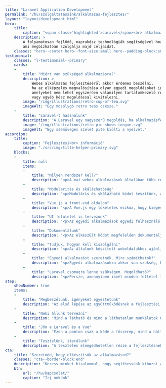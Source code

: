 ```yaml
---
title: "Laravel Application Development"
permalink: "/hu/szolgaltatasaink/alkalmazas-fejlesztes/"
layout: "layout/development.html"
hero:
    title:
        caption: "<span class='highlighted'>Laravel</span><br> alkalmazásokat<br> fejlesztünk"
    description: >
        A folyamatosan fejlődő, naprakész technológiák segítségével hozzuk létre azt a végterméket,
        ami megbízhatóan szolgálja majd céljaidat.
    classes: "hero--center hero--font-size:small hero--padding-block:small"
testimonial:
    classes: "l-testimonial--primary"
    cards:
    -
        title: "Miért van szükséged alkalmazásra?"
        description: >
            Webes alkalmazás fejlesztéséről akkor érdemes beszélni,
            ha az elképzelés megvalósítása olyan egyedi megoldásokat igényel,
            amelyeket nem lehet egyszerűen valamilyen tartalomkezelő rendszerrel,
            vagy egyéb kész megoldással kivitelezni.
        image: "/img/illustrations/retro-cup-of-tea.svg"
        imageAlt: "Egy mosolygó retro teás csésze."
    -
        title: "Laravel-t használunk"
        description: "A Laravel egy nagyszerű megoldás, ha alkalmazásfejlesztésről van szó. Egy komplex PHP keretrendszer komoly ökoszisztémával. Ismerjük kívülről, belülről. Nem csak használjuk, de a fejlesztésében is részt veszünk."
        image: "/img/illustrations/retro-pie-shows-tongue.svg"
        imageAlt: "Egy szemüveges szelet pite kiölti a nyelvét."
accordion:
    title:
        caption: "Fejlesztési<br> információ"
        image: "./src/img/title-helper-primary.svg"
    blocks:
    -
        title: null
        items:
        -
            title: "Milyen rendszer kell?"
            description: "<p>A mai webes alkalmazások általában több rétegből épülnek fel, hogy az igényeket megfelelően ki tudják szolgálni. Így lehet, hogy egy összekapcsolt webes és API felületre, vagy akár egy komplex CMS-re van szükséged, mindegyikben tudunk segíteni.</p>"
        -
            title: "Modularitás és skálázhatóság"
            description: "<p>Moduláris és skálázható kódot készítünk, amit a későbbiekben könnyebben bővíthető és optimalizálható. A különálló modulok kialakításával könnyebb az egyes iterációk megvalósítása és a felmerülő igényekre optimalizálás úgy, hogy csak 1-1 szegmenst módosítunk.</p>"
        -
            title: "Vue.js a front-end oldalon"
            description: "<p>A Vue.js egy tökéletes eszköz, hogy kiegészítsük Laravel-t front-end oldalról. Mindent lefed amire egy egyedi fejlesztéssnek szüksége lehet, ellenben az alkalmazás szerkezete könnyed és átlátható marad. Rugalmas és fluid UI felületeket készítünk majd vele.</p>"
        -
            title: "UI felületet is tervezünk"
            description: "<p>Az egyedi alkalmazások egyedi felhasználó felületet és dizájnt igényelnek. Természetesen a UI felület elkészítésében is tudunk segíteni: megtervezzük, összerakjuk, testre szabjuk, majd beállítjuk neked.</p>"
        -
            title: "Dokumentálunk"
            description: "<p>Az elkészült kódot megfelelően dokumentáljuk, hogy tényleg jövőtálló és bővíthető legyen. Az dokumentáció nem csak a fejlesztőknek segít, de statikus elemzéseknek is teret enged, így kiszűrve az esetleges szintaktikai hibákat és megelőzve a problémákat.</p>"
        -
            title: "Tudjuk, hogyan kell kiszolgálni"
            description: "<p>Az általunk készített weboldalakhoz ajánljuk a megfelelő hosztingot, ami skálázható. Egy gyors és könnyen kezelhető szerver szolgáltatás elengedhetetlen ahhoz, hogy megfelelően működjön a kész rendszer.</p>"
        -
            title: "Egyedi alkalmazást szeretnék. Mire számíthatok?"
            description: "<p>Egyedi alkalmazásokra akkor van szükség, ha funkcionalitásban jóval összetettebb rendszert szeretnél, mint amit WordPress alapon célszerű még megoldani. Egyedi alkalmazások esetében Laravel-el dolgozunk. Így a környezetet is ennek megfelelően alakítjuk ki.</p><p>A terv készítést ilyenkor is ránk bízhatod. Front-end oldalon szintén figyelünk, hogy modern felület készüljön, amiben a Vue.js keretrendszer van a segítségünkre.</p>"
        -
            title: "Laravel csomagra lenne szükségem. Megoldható?"
            description: "<p>Persze, amennyiben ismét minden feltétel teljesül, hogy a csomag megfelelően elkészüljön. Ha az igényeket össze tudjuk egyeztetni azzal amit mit tudunk nyújtani, akkor semmi akadálya.</p><p>Az elavult Laravel verziók nem kapnak támogatást, így a csomag megírásához mindenképpen frissíteni kell az alkalmazást egy támogatott verzióra.</p>"
step:
    showNumber: true
    items:
    -
        title: "Megbeszélünk, igényeket egyeztetünk"
        description: "Az első lépése az együttműködésnek a fejlesztési leírás elkészítés közösen, ami alapján  dolgozni tudunk majd."
    -
        title: "Neki állunk tervezni"
        description: "Mind a látható és mind a láthatatlan munkálatok megkezdődnek. A terveket általában HTML/CSS formában prezentáljuk."
    -
        title: "Jön a Laravel és a Vue"
        description: "Ezen a ponton csak a kódé a főszerep, mind a háttérben, mind a látható front-end területen."
    -
        title: "Tesztelünk, iterálunk"
        description: "A tesztelés elengedhetetlen része a fejlesztésnek, ahogy az esetleges rosszabb megoldások kijavítása is."
cta:
    title: "Szeretnéd, hogy elkészítsük az alkalmazásod?"
    classes: "cta--border-block:end"
    description: "Keress minket bizalommal, hogy segíthessünk kihozni a legtöbbet az ötletedből."
    btn:
        url: "/hu/kapcsolat/"
        caption: "Írj nekünk"
---
```

